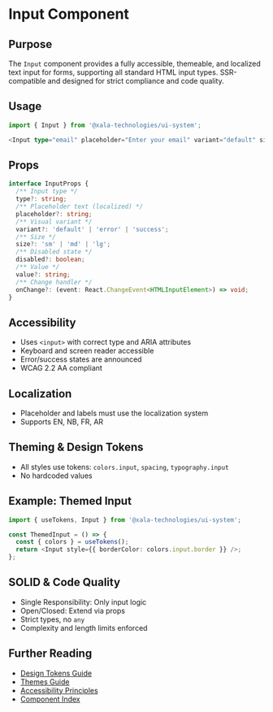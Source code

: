 # Input Component

## Purpose
The `Input` component provides a fully accessible, themeable, and localized text input for forms, supporting all standard HTML input types. SSR-compatible and designed for strict compliance and code quality.

## Usage
```typescript
import { Input } from '@xala-technologies/ui-system';

<Input type="email" placeholder="Enter your email" variant="default" size="md" />
```

## Props
```typescript
interface InputProps {
  /** Input type */
  type?: string;
  /** Placeholder text (localized) */
  placeholder?: string;
  /** Visual variant */
  variant?: 'default' | 'error' | 'success';
  /** Size */
  size?: 'sm' | 'md' | 'lg';
  /** Disabled state */
  disabled?: boolean;
  /** Value */
  value?: string;
  /** Change handler */
  onChange?: (event: React.ChangeEvent<HTMLInputElement>) => void;
}
```

## Accessibility
- Uses `<input>` with correct type and ARIA attributes
- Keyboard and screen reader accessible
- Error/success states are announced
- WCAG 2.2 AA compliant

## Localization
- Placeholder and labels must use the localization system
- Supports EN, NB, FR, AR

## Theming & Design Tokens
- All styles use tokens: `colors.input`, `spacing`, `typography.input`
- No hardcoded values

## Example: Themed Input
```typescript
import { useTokens, Input } from '@xala-technologies/ui-system';

const ThemedInput = () => {
  const { colors } = useTokens();
  return <Input style={{ borderColor: colors.input.border }} />;
};
```

## SOLID & Code Quality
- Single Responsibility: Only input logic
- Open/Closed: Extend via props
- Strict types, no `any`
- Complexity and length limits enforced

## Further Reading
- [Design Tokens Guide](../design-tokens.md)
- [Themes Guide](../themes.md)
- [Accessibility Principles](../architecture.md)
- [Component Index](./README.md)
